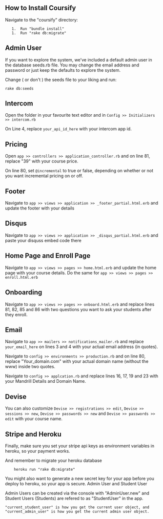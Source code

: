 ## How to Install Coursify

Navigate to the "coursify" directory:

       1.  Run "bundle install"
       1.  Run "rake db:migrate"

## Admin User
If you want to explore the system, we've included a default admin user in the database seeds.rb file. You may change the email address and password or just keep the defaults to explore the system.

Change ( or don't ) the seeds file to your liking and run:

    rake db:seeds

## Intercom

Open the folder in your favourite text editor and in ```Config >> Initializers >> intercom.rb```

On Line 4, replace ```your_api_id_here``` with your intercom app id.

## Pricing

Open ```app >> controllers >> application_controller.rb``` and on line 81, replace "39" with your course price.

On line 80, set ```@incremental``` to true or false, depending on whether or not you want incremental pricing on or off.

## Footer

Navigate to ```app >> views >> application >> _footer_partial.html.erb``` and update the footer with your details

## Disqus

Navigate to ```app >> views >> application >> _disqus_partial.html.erb``` and paste your disquss embed code there

## Home Page and Enroll Page

Navigate to ```app >> views >> pages >> home.html.erb``` and update the home page with your course details. Do the same for ```app >> views >> pages >> enroll.html.erb```

## Onboarding

Navigate to ```app >> views >> pages >> onboard.html.erb``` and replace lines 81, 82, 85 and 86 with two questions you want to ask your students after they enroll.

## Email

Navigate to ```app >> mailers >> notifications_mailer.rb``` and replace ```your_email_here``` on lines 3 and 4 with your actual email address (in quotes).

Navigate to ```config >> environments >> production.rb``` and on line 80, replace "Your_domain.com" with your actual domain name (without the www) inside two quotes.

Navigate to ```config >> applcation.rb``` and replace lines 16, 17, 19 and 23 with your Mandrill Details and Domain Name.

## Devise

You can also customize ```Devise >> registrations >> edit```, ```Devise >> sessions >> new```, ```Devise >> passwords >> new``` and ```Devise >> passwords >> edit``` with your course name.

## Stripe and Heroku

Finally, make sure you set your stripe api keys as environment variables in heroku, so your payment works.

And remember to migrate your heroku database

        heroku run "rake db:migrate"


You might also want to generate a new secret key for your app before you deploy to heroku, so your app is secure.
Admin User and Student User

Admin Users can be created via the console with "AdminUser.new" and Student Users (Students) are refered to as "StudentUser" in the app.

	"current_student_user" is how you get the current user object, and 		"current_admin_user" is how you get the current admin user object.

